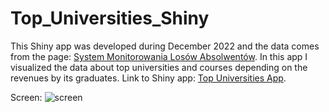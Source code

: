 # Top_Universities_Shiny
This Shiny app was developed during December 2022 and the data comes from the page: [System Monitorowania Losów Absolwentów](https://www.ela.nauka.gov.pl/pl/experts/source-data). In this app I visualized the data about top universities and courses depending on the revenues by its graduates. 
Link to Shiny app: [Top Universities App](https://kubitam.shinyapps.io/Top_Uni_Ranking/?_ga=2.155128056.1172844133.1670503738-1625363901.1670503738).

Screen: ![screen](https://github.com/Koliber216/Top_Universities_Shiny/issues/2#issue-1510283479)
